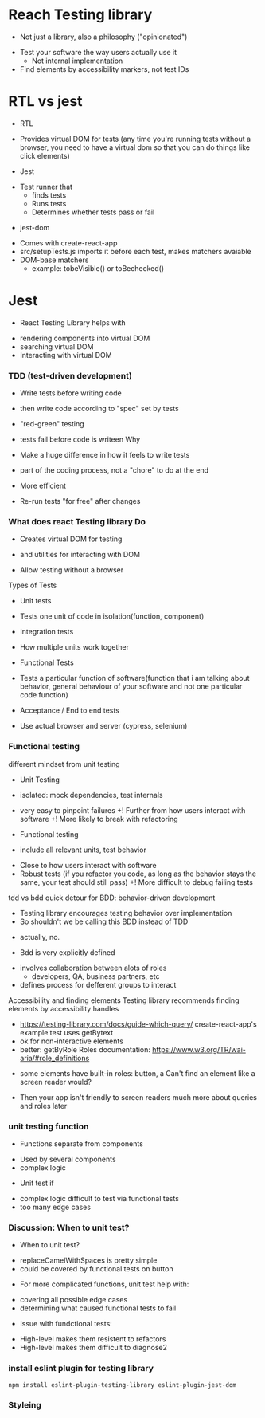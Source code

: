 # Reach Testing library

- Not just a library, also a philosophy ("opinionated")

* Test your software the way users actually use it
  - Not internal implementation
* Find elements by accessibility markers, not test IDs

# RTL vs jest

- RTL

* Provides virtual DOM for tests (any time you're running tests without a browser, you need to have a virtual dom so that you can do things like click elements)

- Jest

* Test runner that
  - finds tests
  - Runs tests
  - Determines whether tests pass or fail

- jest-dom

* Comes with create-react-app
* src/setupTests.js imports it before each test, makes matchers avaiable
* DOM-base matchers
  - example: tobeVisible() or toBechecked()

# Jest

- React Testing Library helps with

* rendering components into virtual DOM
* searching virtual DOM
* Interacting with virtual DOM

### TDD (test-driven development)

- Write tests before writing code

* then write code according to "spec" set by tests

- "red-green" testing

* tests fail before code is writeen
  Why

- Make a huge difference in how it feels to write tests

* part of the coding process, not a "chore" to do at the end

- More efficient

* Re-run tests "for free" after changes

### What does react Testing library Do

- Creates virtual DOM for testing

* and utilities for interacting with DOM

- Allow testing without a browser

Types of Tests

- Unit tests

* Tests one unit of code in isolation(function, component)

- Integration tests

* How multiple units work together

- Functional Tests

* Tests a particular function of software(function that i am talking about behavior, general behaviour of your software and not one particular code function)

- Acceptance / End to end tests

* Use actual browser and server (cypress, selenium)

### Functional testing

different mindset from unit testing

- Unit Testing

* isolated: mock dependencies, test internals

- very easy to pinpoint failures
  +! Further from how users interact with software
  +! More likely to break with refactoring

* Functional testing

- include all relevant units, test behavior

* Close to how users interact with software
* Robust tests (if you refactor you code, as long as the behavior stays the same, your test should still pass)
  +! More difficult to debug failing tests

tdd vs bdd
quick detour for BDD: behavior-driven development

- Testing library encourages testing behavior over implementation
- So shouldn't we be calling this BDD instead of TDD

* actually, no.

- Bdd is very explicitly defined

* involves collaboration between alots of roles
  - developers, QA, business partners, etc
* defines process for defferent groups to interact

Accessibility and finding elements
Testing library recommends finding elements by accessibility handles

- https://testing-library.com/docs/guide-which-query/
  create-react-app's example test uses getBytext
- ok for non-interactive elements
- better: getByRole
  Roles documentation: https://www.w3.org/TR/wai-aria/#role_definitions

* some elements have built-in roles: button, a
  Can't find an element like a screen reader would?

- Then your app isn't friendly to screen readers
  much more about queries and roles later

### unit testing function

- Functions separate from components

* Used by several components
* complex logic

- Unit test if

* complex logic difficult to test via functional tests
* too many edge cases

### Discussion: When to unit test?

- When to unit test?

* replaceCamelWithSpaces is pretty simple
* could be covered by functional tests on button

- For more complicated functions, unit test help with:

* covering all possible edge cases
* determining what caused functional tests to fail

- Issue with fundctional tests:

* High-level makes them resistent to refactors
* High-level makes them difficult to diagnose2

### install eslint plugin for testing library

`npm install eslint-plugin-testing-library eslint-plugin-jest-dom`

### Styleing
